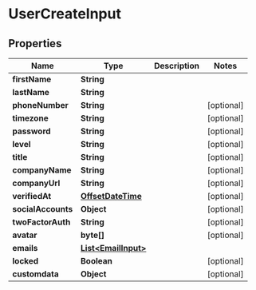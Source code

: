 
# UserCreateInput

## Properties
Name | Type | Description | Notes
------------ | ------------- | ------------- | -------------
**firstName** | **String** |  | 
**lastName** | **String** |  | 
**phoneNumber** | **String** |  |  [optional]
**timezone** | **String** |  |  [optional]
**password** | **String** |  |  [optional]
**level** | **String** |  |  [optional]
**title** | **String** |  |  [optional]
**companyName** | **String** |  |  [optional]
**companyUrl** | **String** |  |  [optional]
**verifiedAt** | [**OffsetDateTime**](OffsetDateTime.md) |  |  [optional]
**socialAccounts** | **Object** |  |  [optional]
**twoFactorAuth** | **String** |  |  [optional]
**avatar** | **byte[]** |  |  [optional]
**emails** | [**List&lt;EmailInput&gt;**](EmailInput.md) |  | 
**locked** | **Boolean** |  |  [optional]
**customdata** | **Object** |  |  [optional]



